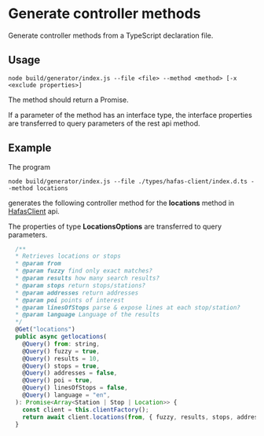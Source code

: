 # Generate controller methods

Generate controller methods from a TypeScript declaration file.

## Usage

```
node build/generator/index.js --file <file> --method <method> [-x <exclude properties>]
```

The method should return a Promise. 

If a parameter of the method has an interface type, the interface properties are transferred to query parameters of the rest api method.

## Example

The program

```
node build/generator/index.js --file ./types/hafas-client/index.d.ts --method locations
```

generates the following controller method for the **locations** method in [HafasClient](../../types/hafas-client/index.d.ts) api.

The properties of type **LocationsOptions** are transferred to query parameters.

```js
  /**
  * Retrieves locations or stops
  * @param from 
  * @param fuzzy find only exact matches?
  * @param results how many search results?
  * @param stops return stops/stations?
  * @param addresses return addresses
  * @param poi points of interest
  * @param linesOfStops parse & expose lines at each stop/station?
  * @param language Language of the results
  */
  @Get("locations")
  public async getlocations(
    @Query() from: string,
    @Query() fuzzy = true,
    @Query() results = 10,
    @Query() stops = true,
    @Query() addresses = false,
    @Query() poi = true,
    @Query() linesOfStops = false,
    @Query() language = "en",
  ): Promise<Array<Station | Stop | Location>> {
    const client = this.clientFactory();
    return await client.locations(from, { fuzzy, results, stops, addresses, poi, linesOfStops, language }) as Array<Station | Stop | Location>;
  }
```
